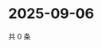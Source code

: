 # 2025-09-06

共 0 条

<!-- BEGIN ZHIHUQUESTIONS -->
<!-- 最后更新时间 Sat Sep 06 2025 14:14:09 GMT+0800 (China Standard Time) -->

<!-- END ZHIHUQUESTIONS -->
